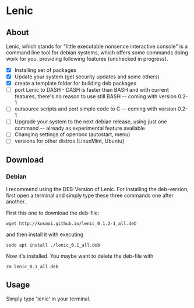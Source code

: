 # Lenic

## About

Lenic, which stands for "little executable nonsence interactive console" is a command line tool for debian systems, which offers some commands doing work for you, providing following features (unchecked in progress).

- [x] Installing set of packages
- [x] Update your system (get security updates and some others)
- [x] create a template folder for building deb packages
- [ ] port Lenic to DASH - DASH is faster than BASH and with current features, there's no reason to use still BASH -- coming with version 0.2-1
- [ ] outsource scripts and port simple code to C -- coming with version 0.2-1
- [ ] Upgrade your system to the next debian release, using just one command -- already as experimental feature available
- [ ] Changing settings of openbox (autostart, menu)
- [ ] versions for other distros (LinuxMint, Ubuntu)

## Download
### Debian

I recommend using the DEB-Version of Lenic.
For installing the deb-version, first open a terminal and simply type these three commands one after another.

First this one to download the deb-file:

`wget http://kosmoi.github.io/lenic_0.1.2-1_all.deb`

and then install it with executing

`sudo apt install ./lenic_0.1_all.deb`

Now it's installed. You maybe want to delete the deb-file with

`rm lenic_0.1_all.deb`

## Usage

Simply type 'lenic' in your terminal.
